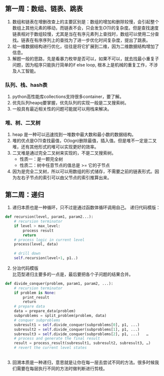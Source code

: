 ## 第一周：数组、链表、跳表
1. 数组和链表在增删改查上的主要区别是：数组的增加和删除较慢，会引起整个数组上其他元素的移动，而链表不会，只会发生$O(1)$的复杂度。但是查找速度链表相对于数组较慢，尤其是当在有序元素列上查找时，数组可以使用二分查找。链表在有序序列上的查找为了进一步优化时间复杂度，提出了跳表。
2. 给一维数据结构进行优化，往往是将它扩展到二维，因为二维数据结构增加了信息。
3. 解题一般的思路，先是看暴力枚举是否可以，如果不可以，就去找最小重复子问题，因为程序只能执行简单的if else loop, 根本上是机械的重复工作，不涉及人工智能。

### 队列、栈、hash表

1. python高性能库collections支持很多container，要了解。
2. 优先队列heapq要掌握，优先队列的实现一般是二叉搜索树。
3. 一般具有最近相关性的问题可能就可以用栈来解决。  

### 堆、树、二叉树
1. heap 是一种可以迅速找到一堆数中最大数和最小数的数据结构。
2. 堆的优点是O(1)查找最值，O(logn)删除最值，插入值。但是堆不一定是二叉堆，还有其他形式的堆可以实现更好的效率。
3. 二叉堆是通过完全二叉树来实现的，不是二叉搜索树。  
    * 性质一：是一颗完全树
    * 性质二：树中任意节点的值总是 >=  它的子节点  
4. 因为是完全二叉树，所以可以用数组的形式储存，不需要之前的链表形式。因为左右子节点的索引可以由父节点的索引推算出来。

## 第二周：递归
1. 递归本质也是一种循环，只不过是通过函数体循环调用自己。
递归代码模版：   

```python
def recursion(level, param1, param2...):
    # recursion terminator
    if level > max_level:
        process result
        return
    # process logic in current level
    process(level, data)
    
    # drill down
    self.recursion(level+1, p1..)
```  

2. 分治代码模版  
比范型递归主要多的一点是，最后要把各个子问题的结果合并。   

```python  
def divide_conquer(problem, param1, param2, ...):   
    # recursion terminator   
    if problem is None: 	
        print_result 	
        return   
    # prepare data   
    data = prepare_data(problem)   
    subproblems = split_problem(problem, data)   
    # conquer subproblems   
    subresult1 = self.divide_conquer(subproblems[0], p1, ...)   
    subresult2 = self.divide_conquer(subproblems[1], p1, ...)   
    subresult3 = self.divide_conquer(subproblems[2], p1, ...)   …  
    # process and generate the final result   
    result = process_result(subresult1, subresult2, subresult3, …)	  
    # revert the current level states  
    
```   

3. 回溯本质是一种递归，意思就是让你在每一层去尝试不同的方法。很多时候我们需要在每层执行不同的方法时做判断进行剪枝。
